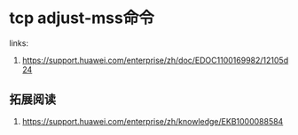 # tcp adjust-mss命令

links:

1. <https://support.huawei.com/enterprise/zh/doc/EDOC1100169982/12105d24>





## 拓展阅读

1. <https://support.huawei.com/enterprise/zh/knowledge/EKB1000088584>


